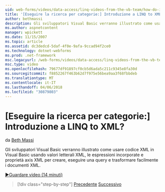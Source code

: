 ```yaml
---
uid: web-forms/videos/data-access/linq-videos-from-the-vb-team/how-do-i-get-started-with-linq-to-xml
title: '[Eseguire la ricerca per categorie:] Introduzione a LINQ to XML? | Microsoft Docs'
author: bethmassi
description: Gli sviluppatori Visual Basic verranno illustrato come usare codice XML in Visual Basic usando valori letterali XML, le espressioni incorporate e proprietà axis XML per creare, eseguire una query e...
ms.author: aspnetcontent
manager: wpickett
ms.date: 11/15/2007
ms.topic: article
ms.assetid: dc3dedcd-5daf-4f0e-9afa-9ccad94f2ce0
ms.technology: dotnet-webforms
ms.prod: .net-framework
msc.legacyurl: /web-forms/videos/data-access/linq-videos-from-the-vb-team/how-do-i-get-started-with-linq-to-xml
msc.type: video
ms.openlocfilehash: 79677df91897cf0cb5d6ada5c211c9345e8fa30d
ms.sourcegitcommit: f8852267f463b62d7f975e56bea9aa3f68fbbdeb
ms.translationtype: MT
ms.contentlocale: it-IT
ms.lasthandoff: 04/06/2018
ms.locfileid: "30879803"
---
```

<a name="how-do-i-get-started-with-linq-to-xml"></a>[Eseguire la ricerca per categorie:] Introduzione a LINQ to XML?
====================
da [Beth Massi](https://github.com/bethmassi)

Gli sviluppatori Visual Basic verranno illustrato come usare codice XML in Visual Basic usando valori letterali XML, le espressioni incorporate e proprietà axis XML per creare, eseguire una query e trasformare facilmente i documenti XML.

[&#9654;Guardare video (14 minuti)](https://channel9.msdn.com/Blogs/ASP-NET-Site-Videos/how-do-i-get-started-with-linq-to-xml)

> [!div class="step-by-step"]
> [Precedente](how-do-i-upgrade-visual-basic-projects-to-enable-linq.md)
> [Successivo](how-do-i-enable-xml-intellisense-and-use-xml-namespaces.md)
